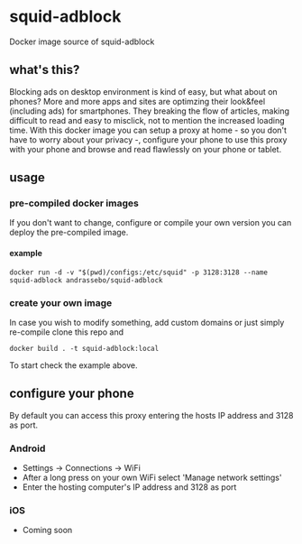 # squid-adblock
Docker image source of squid-adblock

## what's this?
Blocking ads on desktop environment is kind of easy, but what about on phones? More and more apps and sites are optimzing their look&feel (including ads) for smartphones. They breaking the flow of articles, making difficult to read and easy to misclick, not to mention the increased loading time. With this docker image you can setup a proxy at home - so you don't have to worry about your privacy -, configure your phone to use this proxy with your phone and browse and read flawlessly on your phone or tablet.

## usage 
### pre-compiled docker images
If you don't want to change, configure or compile your own version you can deploy the pre-compiled image.

#### example
```docker run -d -v "$(pwd)/configs:/etc/squid" -p 3128:3128 --name squid-adblock andrassebo/squid-adblock```

### create your own image
In case you wish to modify something, add custom domains or just simply re-compile clone this repo and

```docker build . -t squid-adblock:local```

To start check the example above.

## configure your phone
By default you can access this proxy entering the hosts IP address and 3128 as port.

### Android
- Settings -> Connections -> WiFi
- After a long press on your own WiFi select 'Manage network settings'
- Enter the hosting computer's IP address and 3128 as port

### iOS
- Coming soon
